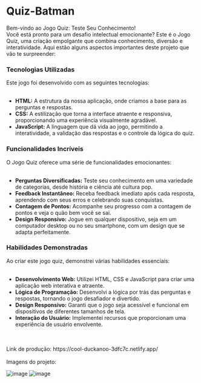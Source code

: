 # Quiz-Batman

Bem-vindo ao Jogo Quiz: Teste Seu Conhecimento!<br>
Você está pronto para um desafio intelectual emocionante? Este é o Jogo Quiz, uma criação empolgante que combina conhecimento, diversão e interatividade. Aqui estão alguns aspectos importantes deste projeto que vão te surpreender:

<h3>Tecnologias Utilizadas</h3>
Este jogo foi desenvolvido com as seguintes tecnologias:
<br><br>
<ul>
  <li><strong>HTML:</strong> A estrutura da nossa aplicação, onde criamos a base para as perguntas e respostas.<br></li>
<li><strong>CSS:</strong> A estilização que torna a interface atraente e responsiva, proporcionando uma experiência visualmente agradável.<br></li>
<li><strong>JavaScript:</strong> A linguagem que dá vida ao jogo, permitindo a interatividade, a validação das respostas e o controle da lógica do quiz.</li></ul>

<h3>Funcionalidades Incríveis</h3>
O Jogo Quiz oferece uma série de funcionalidades emocionantes:
<br><br>
<ul>
  <li><strong>Perguntas Diversificadas:</strong> Teste seu conhecimento em uma variedade de categorias, desde história e ciência até cultura pop.</li>
<li><strong>Feedback Instantâneo:</strong> Receba feedback imediato após cada resposta, aprendendo com seus erros e celebrando suas conquistas.</li>
<li><strong>Contagem de Pontos:</strong> Acompanhe seu progresso com a contagem de pontos e veja o quão bem você se sai.</li>
<li><strong>Design Responsivo:</strong> Jogue em qualquer dispositivo, seja em um computador desktop ou no seu smartphone, com um design que se adapta perfeitamente.</li></ul>

<h3>Habilidades Demonstradas</h3>
Ao criar este jogo quiz, demonstrei várias habilidades essenciais:<br>
<br>
<ul>
  <li><strong>Desenvolvimento Web:</strong> Utilizei HTML, CSS e JavaScript para criar uma aplicação web interativa e atraente.</li>
<li><strong>Lógica de Programação:</strong> Desenvolvi a lógica por trás das perguntas e respostas, tornando o jogo desafiador e divertido.</li>
<li><strong>Design Responsivo:</strong> Garanti que o jogo seja acessível e funcional em dispositivos de diferentes tamanhos de tela.</li>
<li><strong>Interação do Usuário:</strong> Implementei recursos que proporcionam uma experiência de usuário envolvente.</li></ul>
<br>
<br>
Link de produção: https://cool-duckanoo-3dfc7c.netlify.app/
<br><br>
Imagens do projeto:

![image](https://github.com/DeborahCinayder/Quiz-Batman/assets/118136155/918c99ee-bcc8-45cc-a550-cbef823a2c02)
![image](https://github.com/DeborahCinayder/Quiz-Batman/assets/118136155/1d2ca76e-e364-4ee0-8cdb-27c85bb21567)
